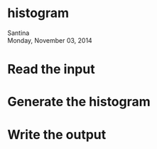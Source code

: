 # histogram
Santina  
Monday, November 03, 2014  

# Read the input


# Generate the histogram


# Write the output

